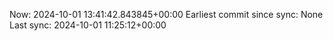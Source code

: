 Now: 2024-10-01 13:41:42.843845+00:00 Earliest commit since sync: None Last sync: 2024-10-01 11:25:12+00:00
